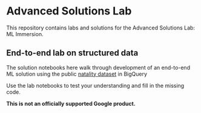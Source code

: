 # Advanced Solutions Lab

This repository contains labs and solutions for the Advanced Solutions Lab: ML Immersion.

## End-to-end lab on structured data
The solution notebooks here walk through development of an end-to-end ML solution using the public 
[natality dataset](https://console.google.com/bigquery?p=bigquery-public-data&d=samples&t=natality&page=table&_ga=2.201317678.1234159123.1589739383-1088248965.1551296017&project=asl-ml-immersion&folder=&organizationId=) in BigQuery

Use the lab notebooks to test your understanding and fill in the missing code. 

**This is not an officially supported Google product.**
